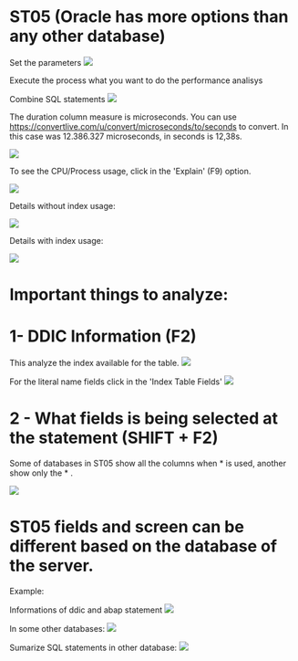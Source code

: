 # ST05 (Oracle has more options than any other database) 

Set the parameters 
![](ST05_1.png)

Execute the process what you want to do the performance analisys 

Combine SQL statements
![](ST05_15.png)

The duration column measure is microseconds. You can use https://convertlive.com/u/convert/microseconds/to/seconds to convert. 
In this case was 12.386.327 microseconds, in seconds is 12,38s. 

![](ST05_14.png)

To see the CPU/Process usage, click in the 'Explain' (F9) option.

![](ST05_17.png)

Details without index usage: 

![](ST05_18.png)

Details with index usage: 

![](ST05_19.png)

# Important things to analyze: 

# 1- DDIC Information (F2)

This analyze the index available for the table. 
![](ST05_13.png)

For the literal name fields click in the 'Index Table Fields' 
![](ST05_12.png)

# 2 - What fields is being selected at the statement (SHIFT + F2)

Some of databases in ST05 show all the columns when * is used, another show only the * . 

![](ST05_5.png)

# ST05 fields and screen can be different based on the database of the server. 

Example:

Informations of ddic and abap statement
![](ST05_16.png)

In some other databases:
![](ST05_4.png)

Sumarize SQL statements in other database:
![](ST05_7.png)



